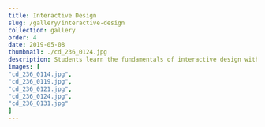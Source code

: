 ```yaml
---
title: Interactive Design
slug: /gallery/interactive-design
collection: gallery
order: 4
date: 2019-05-08
thumbnail: ./cd_236_0124.jpg
description: Students learn the fundamentals of interactive design within a game design context, including how to develop strong conceptual skills required for creating interactive applications. Interactive Design and programming is intended for both creative and technical oriented individuals.
images: [
"cd_236_0114.jpg",
"cd_236_0119.jpg",
"cd_236_0121.jpg",
"cd_236_0124.jpg",
"cd_236_0131.jpg"
]
---
```

